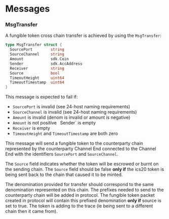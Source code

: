 <!--
order: 4
-->

# Messages

### MsgTransfer

A fungible token cross chain transfer is achieved by using the `MsgTransfer`:

```go
type MsgTransfer struct {
  SourcePort        string
  SourceChannel     string
  Amount            sdk.Coin
  Sender            sdk.AccAddress
  Receiver          string
  Source            bool
  TimeoutHeight     uint64
  TimeoutTimestamp  uint64
}
```

This message is expected to fail if:

- `SourcePort` is invalid (see 24-host naming requirements)
- `SourceChannel` is invalid (see 24-host naming requirements)
- `Amount` is invalid (denom is invalid or amount is negative)
- `Amount` is not positive
` `Sender` is empty
- `Receiver` is empty
- `TimeoutHeight` and `TimeoutTimestamp` are both zero

This message will send a fungible token to the counterparty chain represented
by the counterparty Channel End connected to the Channel End with the identifiers
`SourcePort` and `SourceChannel`.

The `Source` field indicates whether the token will be escrowed or burnt
on the sending chain. The `Source` field should be false **only if** the 
ics20 token is being sent back to the chain that caused it to be minted. 

The denomination provided for transfer should correspond to the same denomination
represented on this chain. The prefixes needed to send to the counterparty 
chain will be added in protocol. The fungible token packet created in protocol
will contain this prefixed denomination **only if** source is set to true. The
token is adding to the trace (ie being sent to a different chain then it came 
from).


